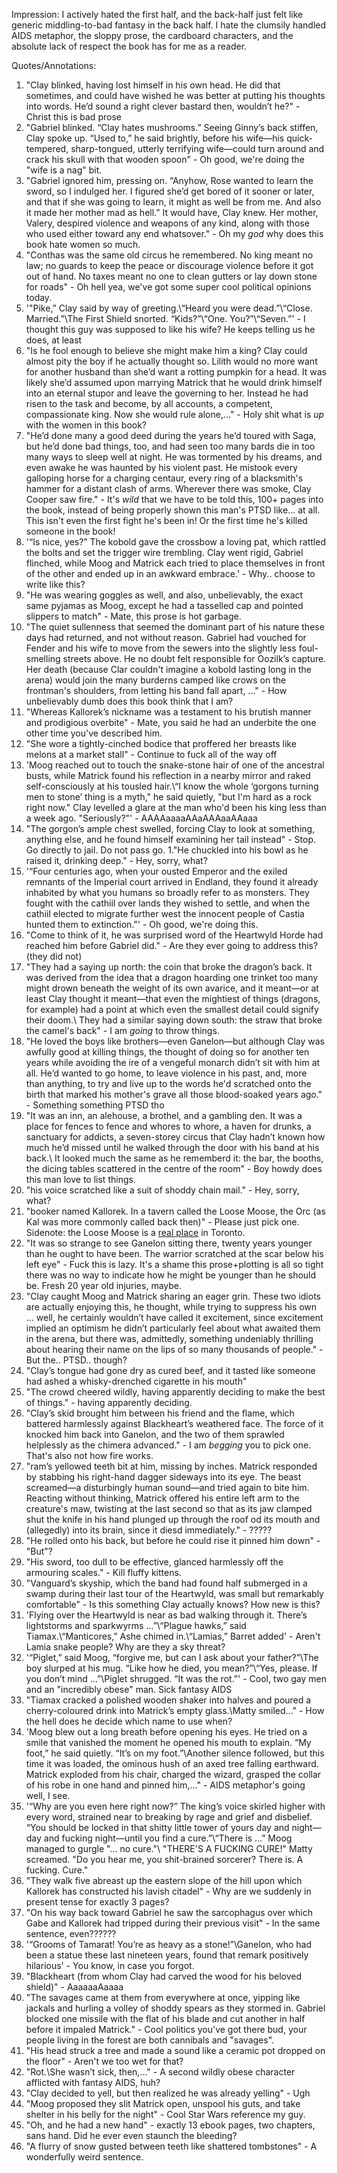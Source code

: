 Impression:
I actively hated the first half, and the back-half just felt like generic middling-to-bad fantasy in the back half. I hate the clumsily handled AIDS metaphor, the sloppy prose, the cardboard characters, and the absolute lack of respect the book has for me as a reader.

Quotes/Annotations:
1. "Clay blinked, having lost himself in his own head. He did that sometimes, and could have wished he was better at putting his thoughts into words. He’d sound a right clever bastard then, wouldn’t he?" - Christ this is bad prose
1. "Gabriel blinked. “Clay hates mushrooms.”
Seeing Ginny’s back stiffen, Clay spoke up. “Used to,” he said brightly, before his wife—his quick-tempered, sharp-tongued, utterly terrifying wife—could turn around and crack his skull with that wooden spoon" - Oh good, we're doing the "wife is a nag" bit.
1. "Gabriel ignored him, pressing on. “Anyhow, Rose wanted to learn the sword, so I indulged her. I figured she’d get bored of it sooner or later, and that if she was going to learn, it might as well be from me. And also it made her mother mad as hell.”
It would have, Clay knew. Her mother, Valery, despired violence and weapons of any kind, along with those who used either toward any end whatsover." - Oh my *god* why does this book hate women so much.
1. "Conthas was the same old circus he remembered. No king meant no law; no guards to keep the peace or discourage violence before it got out of hand. No taxes meant no one to clean gutters or lay down stone for roads" - Oh hell yea, we've got some super cool political opinions today.
1. '"Pike,” Clay said by way of greeting.\“Heard you were dead.”\“Close. Married.”\The First Shield snorted. “Kids?”\“One. You?”\“Seven.”' - I thought this guy was supposed to like his wife? He keeps telling us he does, at least
1. "Is he fool enough to believe she might make him a king? Clay could almost pity the boy if he actually thought so. Lilith would no more want for another husband than she’d want a rotting pumpkin for a head. It was likely she’d assumed upon marrying Matrick that he would drink himself into an eternal stupor and leave the governing to her. Instead he had risen to the task and become, by all accounts, a competent, compassionate king. Now she would rule alone,..." - Holy shit what is *up* with the women in this book?
1. "He’d done many a good deed during the years he’d toured with Saga, but he’d done bad things, too, and had seen too many bards die in too many ways to sleep well at night. He was tormented by his dreams, and even awake he was haunted by his violent past. He mistook every galloping horse for a charging centaur, every ring of a blacksmith's hammer for a distant clash of arms. Wherever there was smoke, Clay Cooper saw fire." - It's *wild* that we have to be told this, 100+ pages into the book, instead of being properly shown this man's PTSD like... at all. This isn't even the first fight he's been in! Or the first time he's killed someone in the book!
1. '“Is nice, yes?” The kobold gave the crossbow a loving pat, which rattled the bolts and set the trigger wire trembling. Clay went rigid, Gabriel flinched, while Moog and Matrick each tried to place themselves in front of the other and ended up in an awkward embrace.' - Why.. choose to write like this?
1. "He was wearing goggles as well, and also, unbelievably, the exact same pyjamas as Moog, except he had a tasselled cap and pointed slippers to match" - Mate, this prose is hot garbage.
1. "The quiet sullenness that seemed the dominant part of his nature these days had returned, and not without reason. Gabriel had vouched for Fender and his wife to move from the sewers into the slightly less foul-smelling streets above. He no doubt felt responsible for Oozilk’s capture. Her death (because Clar couldn't imagine a kobold lasting long in the arena) would join the many burderns camped like crows on the frontman's shoulders, from letting his band fall apart, ..." - How unbelievably dumb does this book think that I am?
1. "Whereas Kallorek’s nickname was a testament to his brutish manner and prodigious overbite" - Mate, you said he had an underbite the one other time you've described him.
1. "She wore a tightly-cinched bodice that proffered her breasts like melons at a market stall" - Continue to fuck all of the way off
1. 'Moog reached out to touch the snake-stone hair of one of the ancestral busts, while Matrick found his reflection in a nearby mirror and raked self-consciously at his tousled hair.\“I know the whole ‘gorgons turning men to stone’ thing is a myth," he said quietly, "but I'm hard as a rock right now." Clay levelled a glare at the man who'd been his king less than a week ago. "Seriously?"' - AAAAaaaaAAaAAAaaAAaaa
1. "The gorgon’s ample chest swelled, forcing Clay to look at something, anything else, and he found himself examining her tail instead" - Stop. Go directly to jail. Do not pass go.
1."He chuckled into his bowl as he raised it, drinking deep." - Hey, sorry, what?
1. '“Four centuries ago, when your ousted Emperor and the exiled remnants of the Imperial court arrived in Endland, they found it already inhabited by what you humans so broadly refer to as monsters. They fought with the cathiil over lands they wished to settle, and when the cathiil elected to migrate further west the innocent people of Castia hunted them to extinction."' - Oh good, we're doing this.
1. "Come to think of it, he was surprised word of the Heartwyld Horde had reached him before Gabriel did." - Are they ever going to address this? (they did not)
1. "They had a saying up north: the coin that broke the dragon’s back. It was derived from the idea that a dragon hoarding one trinket too many might drown beneath the weight of its own avarice, and it meant—or at least Clay thought it meant—that even the mightiest of things (dragons, for example) had a point at which even the smallest detail could signify their doom.\ They had a similar saying down south: the straw that broke the camel's back" - I am *going* to throw things.
1. "He loved the boys like brothers—even Ganelon—but although Clay was awfully good at killing things, the thought of doing so for another ten years while avoiding the ire of a vengeful monarch didn’t sit with him at all. He’d wanted to go home, to leave violence in his past, and, more than anything, to try and live up to the words he'd scratched onto the birth that marked his mother's grave all those blood-soaked years ago." - Something something PTSD tho
1. "It was an inn, an alehouse, a brothel, and a gambling den. It was a place for fences to fence and whores to whore, a haven for drunks, a sanctuary for addicts, a seven-storey circus that Clay hadn’t known how much he’d missed until he walked through the door with his band at his back.\ It looked much the same as he rememberd it: the bar, the booths, the dicing tables scattered in the centre of the room" - Boy howdy does this man love to list things.
1. "his voice scratched like a suit of shoddy chain mail." - Hey, sorry, what?
1. "booker named Kallorek. In a tavern called the Loose Moose, the Orc (as Kal was more commonly called back then)" - Please just pick one. Sidenote: the Loose Moose is a [real place](https://theloosemoose.ca/) in Toronto.
1. "It was so strange to see Ganelon sitting there, twenty years younger than he ought to have been. The warrior scratched at the scar below his left eye" - Fuck this is lazy. It's a shame this prose+plotting is all so tight there was no way to indicate how he might be younger than he should be. Fresh 20 year old injuries, maybe.
1. "Clay caught Moog and Matrick sharing an eager grin. These two idiots are actually enjoying this, he thought, while trying to suppress his own … well, he certainly wouldn’t have called it excitement, since excitement implied an optimism he didn’t particularly feel about what awaited them in the arena, but there was, admittedly, something undeniably thrilling about hearing their name on the lips of so many thousands of people." - But the.. PTSD.. though?
1. "Clay’s tongue had gone dry as cured beef, and it tasted like someone had ashed a whisky-drenched cigarette in his mouth"
1. "The crowd cheered wildly, having apparently deciding to make the best of things." - having apparently deciding.
1. "Clay’s skid brought him between his friend and the flame, which battered harmlessly against Blackheart’s weathered face. The force of it knocked him back into Ganelon, and the two of them sprawled helplessly as the chimera advanced." - I am *begging* you to pick one. That's also not how fire works.
1. "ram’s yellowed teeth bit at him, missing by inches. Matrick responded by stabbing his right-hand dagger sideways into its eye. The beast screamed—a disturbingly human sound—and tried again to bite him. Reacting without thinking, Matrick offered his entire left arm to the creature's maw, twisting at the last second so that as its jaw clamped shut the knife in his hand plunged up through the roof od its mouth and (allegedly) into its brain, since it diesd immediately." - ?????
1. "He rolled onto his back, but before he could rise it pinned him down" - "But"?
1. "His sword, too dull to be effective, glanced harmlessly off the armouring scales." - Kill fluffy kittens.
1. "Vanguard’s skyship, which the band had found half submerged in a swamp during their last tour of the Heartwyld, was small but remarkably comfortable" - Is this something Clay actually knows? How new is this?
1. 'Flying over the Heartwyld is near as bad walking through it. There’s lightstorms and sparkwyrms …”\“Plague hawks,” said Tiamax.\“Manticores,” Ashe chimed in.\“Lamias,” Barret added' - Aren't Lamia snake people? Why are they a sky threat?
1. '“Piglet,” said Moog, “forgive me, but can I ask about your father?”\The boy slurped at his mug. “Like how he died, you mean?”\“Yes, please. If you don’t mind …”\Piglet shrugged. “It was the rot.”' - Cool, two gay men and an "incredibly obese" man. Sick fantasy AIDS
1. "Tiamax cracked a polished wooden shaker into halves and poured a cherry-coloured drink into Matrick’s empty glass.\Matty smiled..." - How the hell does he decide which name to use when?
1. 'Moog blew out a long breath before opening his eyes. He tried on a smile that vanished the moment he opened his mouth to explain. “My foot,” he said quietly. “It’s on my foot.”\Another silence followed, but this time it was loaded, the ominous hush of an axed tree falling earthward. Matrick exploded from his chair, charged the wizard, grasped the collar of his robe in one hand and pinned him,..." - AIDS metaphor's going well, I see.
1. '“Why are you even here right now?” The king’s voice skirled higher with every word, strained near to breaking by rage and grief and disbelief. “You should be locked in that shitty little tower of yours day and night—day and fucking night—until you find a cure.”\“There is …” Moog managed to gurgle "... no cure."\ "THERE'S A FUCKING CURE!" Matty screamed. "Do you hear me, you shit-brained sorcerer? There is. A fucking. Cure."
1. "They walk five abreast up the eastern slope of the hill upon which Kallorek has constructed his lavish citadel" - Why are we suddenly in present tense for exactly 3 pages?
1. "On his way back toward Gabriel he saw the sarcophagus over which Gabe and Kallorek had tripped during their previous visit" - In the same sentence, even??????
1. '“Grooms of Tamarat! You’re as heavy as a stone!”\Ganelon, who had been a statue these last nineteen years, found that remark positively hilarious' - You know, in case you forgot.
1. "Blackheart (from whom Clay had carved the wood for his beloved shield)" - AaaaaaAaaaa
1. "The savages came at them from everywhere at once, yipping like jackals and hurling a volley of shoddy spears as they stormed in. Gabriel blocked one missile with the flat of his blade and cut another in half before it impaled Matrick." - Cool politics you've got there bud, your people living in the forest are both cannibals and "savages".
1. "His head struck a tree and made a sound like a ceramic pot dropped on the floor" - Aren't we too wet for that?
1. "Rot.\She wasn’t sick, then,..." - A second wildly obese character afflicted with fantasy AIDS, huh?
1. "Clay decided to yell, but then realized he was already yelling" - Ugh
1. "Moog proposed they slit Matrick open, unspool his guts, and take shelter in his belly for the night" - Cool Star Wars reference my guy.
1. "Oh, and he had a new hand" - exactly 13 ebook pages, two chapters, sans hand. Did he ever even staunch the bleeding?
1. "A flurry of snow gusted between teeth like shattered tombstones" - A wonderfully weird sentence.

